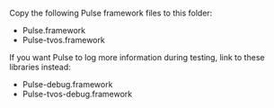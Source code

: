 Copy the following Pulse framework files to this folder:

- Pulse.framework
- Pulse-tvos.framework

If you want Pulse to log more information during testing, link to these libraries instead:

- Pulse-debug.framework
- Pulse-tvos-debug.framework
